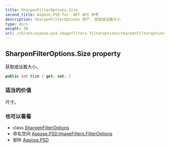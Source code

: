 ```yaml
---
title: SharpenFilterOptions.Size
second_title: Aspose.PSD for .NET API 参考
description: SharpenFilterOptions 财产. 获取或设置大小
type: docs
weight: 30
url: /zh/net/aspose.psd.imagefilters.filteroptions/sharpenfilteroptions/size/
---
```

## SharpenFilterOptions.Size property

获取或设置大小。

```csharp
public int Size { get; set; }
```

### 适当的价值

尺寸。

### 也可以看看

* class [SharpenFilterOptions](../)
* 命名空间 [Aspose.PSD.ImageFilters.FilterOptions](../../sharpenfilteroptions/)
* 部件 [Aspose.PSD](../../../)


